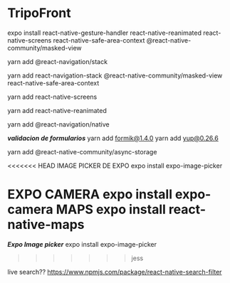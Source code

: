 # TripoFront

expo install react-native-gesture-handler react-native-reanimated react-native-screens react-native-safe-area-context @react-native-community/masked-view

yarn add @react-navigation/stack


yarn add react-navigation-stack @react-native-community/masked-view react-native-safe-area-context

yarn add react-native-screens

yarn add react-native-reanimated

yarn add @react-navigation/native



***validacion de formularios***
yarn add formik@1.4.0
yarn add yup@0.26.6


yarn add @react-native-community/async-storage


<<<<<<< HEAD
IMAGE PICKER DE EXPO
expo install expo-image-picker

EXPO CAMERA
expo install expo-camera
MAPS
expo install react-native-maps
=======
***Expo Image picker***
expo install expo-image-picker


>>>>>>> jess

live search?? https://www.npmjs.com/package/react-native-search-filter
